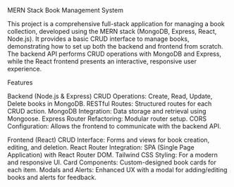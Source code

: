 MERN Stack Book Management System

This project is a comprehensive full-stack application for managing a book collection, developed using the MERN stack (MongoDB, Express, React, Node.js). It provides a basic CRUD interface to manage books, demonstrating how to set up both the backend and frontend from scratch. The backend API performs CRUD operations with MongoDB and Express, while the React frontend presents an interactive, responsive user experience.

Features

Backend (Node.js & Express)
  CRUD Operations: Create, Read, Update, Delete books in MongoDB.
  RESTful Routes: Structured routes for each CRUD action.
  MongoDB Integration: Data storage and retrieval using Mongoose.
  Express Router Refactoring: Modular router setup.
  CORS Configuration: Allows the frontend to communicate with the backend API.

Frontend (React)
  CRUD Interface: Forms and views for book creation, editing, and deletion.
  React Router Integration: SPA (Single Page Application) with React Router DOM.
  Tailwind CSS Styling: For a modern and responsive UI.
  Card Components: Custom-designed book cards for each item.
  Modals and Alerts: Enhanced UX with a modal for adding/editing books and alerts for feedback.
